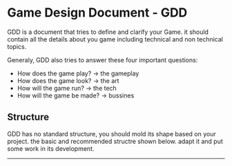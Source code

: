 # Game Design Document - GDD

GDD is a document that tries to define and clarify your Game.
it should contain all the details about you game including technical and non technical topics.

Generaly, GDD also tries to answer these four important questions:
* How does the game play? -> the gameplay
* How does the game look? -> the art
* How will the game run? -> the tech
* How will the game be made? -> bussines


## Structure

GDD has no standard structure, you should mold its shape based on your project.
the basic and recommended structre shown below. adapt it and put some work in its development.

-----